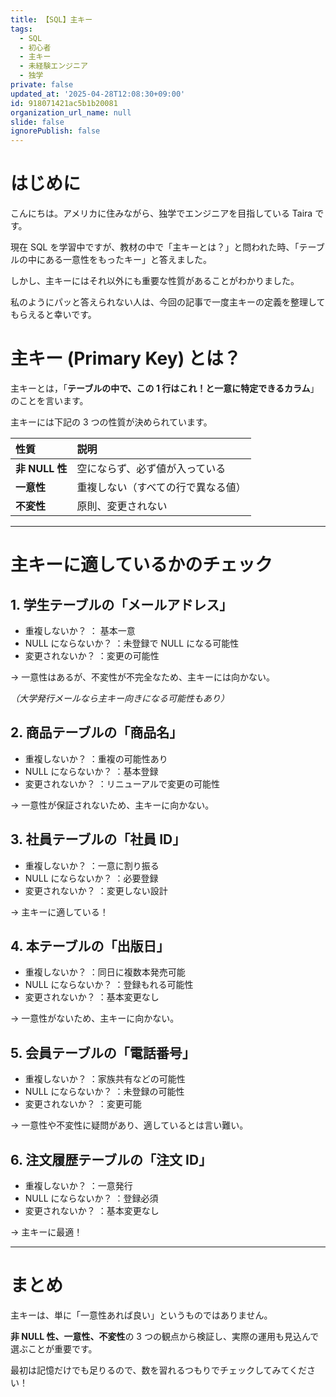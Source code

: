```yaml
---
title: 【SQL】主キー
tags:
  - SQL
  - 初心者
  - 主キー
  - 未経験エンジニア
  - 独学
private: false
updated_at: '2025-04-28T12:08:30+09:00'
id: 918071421ac5b1b20081
organization_url_name: null
slide: false
ignorePublish: false
---
```


# はじめに

こんにちは。アメリカに住みながら、独学でエンジニアを目指している Taira です。

現在 SQL を学習中ですが、教材の中で「主キーとは？」と問われた時、「テーブルの中にある一意性をもったキー」と答えました。

しかし、主キーにはそれ以外にも重要な性質があることがわかりました。

私のようにパッと答えられない人は、今回の記事で一度主キーの定義を整理してもらえると幸いです。

# 主キー (Primary Key) とは？

主キーとは，「**テーブルの中で、この 1 行はこれ！と一意に特定できるカラム**」のことを言います。

主キーには下記の 3 つの性質が決められています。

| 性質           | 説明                               |
| :------------- | :--------------------------------- |
| **非 NULL 性** | 空にならず、必ず値が入っている     |
| **一意性**     | 重複しない（すべての行で異なる値） |
| **不変性**     | 原則、変更されない                 |

---

# 主キーに適しているかのチェック

## 1. 学生テーブルの「メールアドレス」

- 重複しないか？ ： 基本一意
- NULL にならないか？ ：未登録で NULL になる可能性
- 変更されないか？ ：変更の可能性

→ 一意性はあるが、不変性が不完全なため、主キーには向かない。

_（大学発行メールなら主キー向きになる可能性もあり）_

## 2. 商品テーブルの「商品名」

- 重複しないか？ ：重複の可能性あり
- NULL にならないか？ ：基本登録
- 変更されないか？ ：リニューアルで変更の可能性

→ 一意性が保証されないため、主キーに向かない。

## 3. 社員テーブルの「社員 ID」

- 重複しないか？ ：一意に割り振る
- NULL にならないか？ ：必要登録
- 変更されないか？ ：変更しない設計

→ 主キーに適している！

## 4. 本テーブルの「出版日」

- 重複しないか？ ：同日に複数本発売可能
- NULL にならないか？ ：登録もれる可能性
- 変更されないか？ ：基本変更なし

→ 一意性がないため、主キーに向かない。

## 5. 会員テーブルの「電話番号」

- 重複しないか？ ：家族共有などの可能性
- NULL にならないか？ ：未登録の可能性
- 変更されないか？ ：変更可能

→ 一意性や不変性に疑問があり、適しているとは言い難い。

## 6. 注文履歴テーブルの「注文 ID」

- 重複しないか？ ：一意発行
- NULL にならないか？ ：登録必須
- 変更されないか？ ：基本変更なし

→ 主キーに最適！

---

# まとめ

主キーは、単に「一意性あれば良い」というものではありません。

**非 NULL 性、一意性、不変性**の 3 つの観点から検証し、実際の運用も見込んで選ぶことが重要です。

最初は記憶だけでも足りるので、数を習れるつもりでチェックしてみてください！
